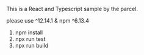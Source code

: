 This is a React and Typescript sample by the parcel.

please use ^12.14.1 & npm ^6.13.4

1. npm install
2. npx run test
3. npx run build
